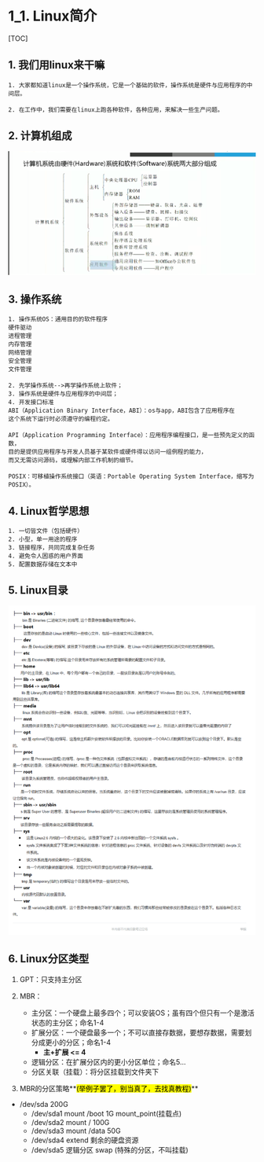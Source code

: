 # 1_1. Linux简介

[TOC]

## 1. 我们用linux来干嘛

```
1. 大家都知道linux是一个操作系统，它是一个基础的软件，操作系统是硬件与应用程序的中间层。

2. 在工作中，我们需要在linux上跑各种软件，各种应用，来解决一些生产问题。

```

## 2. 计算机组成
![](../res/oneStopLearn/计算机系统.png)

## 3. 操作系统

```
1. 操作系统OS：通用目的的软件程序
硬件驱动
进程管理
内存管理
网络管理
安全管理
文件管理

2. 先学操作系统-->再学操作系统上软件；
3. 操作系统是硬件与应用程序的中间层；
4. 开发接口标准
ABI（Application Binary Interface，ABI）：os与app，ABI包含了应用程序在
这个系统下运行时必须遵守的编程约定。

API（Application Programming Interface）：应用程序编程接口，是一些预先定义的函数，
目的是提供应用程序与开发人员基于某软件或硬件得以访问一组例程的能力，
而又无需访问源码，或理解内部工作机制的细节。

POSIX：可移植操作系统接口（英语：Portable Operating System Interface，缩写为POSIX）。

```

## 4. Linux哲学思想

```
1. 一切皆文件（包括硬件）
2. 小型，单一用途的程序
3. 链接程序，共同完成复杂任务
4. 避免令人困惑的用户界面
5. 配置数据存储在文本中
```

## 5. Linux目录
![](../res/oneStopLearn/linux目录.png)    

## 6. Linux分区类型
1. GPT：只支持主分区
2. MBR：
    - 主分区：一个硬盘上最多四个；可以安装OS；虽有四个但只有一个是激活状态的主分区；命名1-4
    - 扩展分区：一个硬盘最多一个；不可以直接存数据，要想存数据，需要划分成更小的分区；命名1-4
        - **主+扩展 <= 4**
    - 逻辑分区：在扩展分区内的更小分区单位；命名5...
    - 分区关联（挂载）：将分区挂载到文件夹下
    
3. MBR的分区策略**<mark>(举例子罢了，别当真了，去找真教程)</mark>**
- /dev/sda 200G
    - /dev/sda1 mount /boot 1G mount_point(挂载点)
    - /dev/sda2 mount /          100G
    - /dev/sda3 mount /data   50G
    - /dev/sda4            extend 剩余的硬盘资源
    - /dev/sda5     逻辑分区      swap (特殊的分区，不叫挂载) 
    